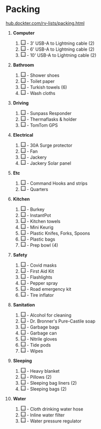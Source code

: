 # Packing

[hub.dockter.com/rv-lists/packing.html](https://hub.dockter.com/rv-lists/packing.html)

1. **Computer**
    1. ![check](img/checkbox.png) -  3' USB-A to Lightning cable (2)
    1. ![check](img/checkbox.png) -  6' USB-A to Lightning cable (2)
    1. ![check](img/checkbox.png) - 10' USB-A to Lightning cable (2)

1. **Bathroom**
    1. ![check](img/checkbox.png) - Shower shoes
    1. ![check](img/checkbox.png) - Toilet paper
    1. ![check](img/checkbox.png) - Turkish towels (6)
    1. ![check](img/checkbox.png) - Wash cloths

1. **Driving**
    1. ![check](img/checkbox.png) - Sunpass Responder
    1. ![check](img/checkbox.png) - Thermaflasks & holder
    1. ![check](img/checkbox.png) - TomTom GPS

1. **Electrical**
    1. ![check](img/checkbox.png) - 30A Surge protector
    1. ![check](img/checkbox.png) - Fan
    1. ![check](img/checkbox.png) - Jackery
    1. ![check](img/checkbox.png) - Jackery Solar panel

1. **Etc**
    1. ![check](img/checkbox.png) - Command Hooks and strips
    1. ![check](img/checkbox.png) - Quarters

1. **Kitchen**
    1. ![check](img/checkbox.png) - Burkey
    1. ![check](img/checkbox.png) - InstantPot
    1. ![check](img/checkbox.png) - Kitchen towels
    1. ![check](img/checkbox.png) - Mini Keurig
    1. ![check](img/checkbox.png) - Plastic Knifes, Forks, Spoons
    1. ![check](img/checkbox.png) - Plastic bags
    1. ![check](img/checkbox.png) - Prep bowl (4)

1. **Safety**
    1. ![check](img/checkbox.png) - Covid masks
    1. ![check](img/checkbox.png) - First Aid Kit
    1. ![check](img/checkbox.png) - Flashlights
    1. ![check](img/checkbox.png) - Pepper spray
    1. ![check](img/checkbox.png) - Road emergency kit
    1. ![check](img/checkbox.png) - Tire inflator

1. **Sanitation**
    1. ![check](img/checkbox.png) - Alcohol for cleaning
    1. ![check](img/checkbox.png) - Dr. Bronner's Pure-Castile soap
    1. ![check](img/checkbox.png) - Garbage bags
    1. ![check](img/checkbox.png) - Garbage can
    1. ![check](img/checkbox.png) - Nitrile gloves
    1. ![check](img/checkbox.png) - Tide pods
    1. ![check](img/checkbox.png) - Wipes

1. **Sleeping**
    1. ![check](img/checkbox.png) - Heavy blanket
    1. ![check](img/checkbox.png) - Pillows (2)
    1. ![check](img/checkbox.png) - Sleeping bag liners (2)
    1. ![check](img/checkbox.png) - Sleeping bags (2)

1. **Water**
    1. ![check](img/checkbox.png) - Cloth drinking water hose
    1. ![check](img/checkbox.png) - Inline water filter
    1. ![check](img/checkbox.png) - Water pressure regulator

